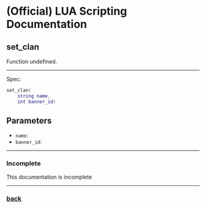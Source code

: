 
# (Official) LUA Scripting Documentation

## set_clan

Function undefined.

___

Spec:

```lua
set_clan(
	string name,
	int banner_id)
```

## Parameters

- `name`: 
- `banner_id`: 

___

### Incomplete

This documentation is incomplete

___

### [back](../other)
